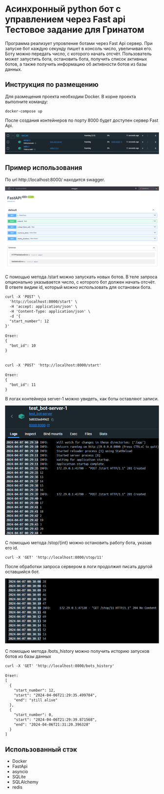 # Асинхронный python бот с управлением через Fast api Тестовое задание для Гринатом

Программа реализует упровление ботами через Fast Api сервер. При запуске бот каждую секунду пишет в консоль число, увеличивая его.
Боту можно передать число, с которого начать отсчёт. Пользователь может запустить бота, остановить бота, получить список активных ботов,
а также получить информацию об активности ботов из базы данных.

## Инструкция по размещению

Для размещения проекта необходим Docker. В корне проекта выполните команду:

```
docker-compose up
```

После создания контейнеров по порту 8000 будет доступен сервер Fast Api.

![img_1.png](img_1.png)

## Пример использования
По url http://localhost:8000/ находится swagger. 

![img_2.png](img_2.png)

С помощью метода /start можно запускать новых ботов. В теле запроса опционально указывается число, с которого бот должен начать отсчёт.
В ответе видим id, который можно использовать для остановки бота.

```
curl -X 'POST' \
  'http://localhost:8000/start' \
  -H 'accept: application/json' \
  -H 'Content-Type: application/json' \
  -d '{
  "start_number": 12
}'

Ответ:
{
  "bot_id": 10
}


curl -X 'POST' 'http://localhost:8000/start' 

Ответ:
{
  "bot_id": 11
}

```

В логах контейнера server-1 можно увидеть, как боты оставляют записи.

![img_3.png](img_3.png)


С помощью метода /stop/{int} можно остановить работу бота, указав его id.
```
curl -X 'GET' 'http://localhost:8000/stop/11'
```
После обработки запроса сервером в логи продолжил писать другой оставшийся бот.

![img_4.png](img_4.png)

С помощью метода /bots_history можно получить историю запусков ботов из базы данных

```
curl -X 'GET' 'http://localhost:8000/bots_history'

Ответ:
[
  {
    "start_number": 12,
    "start": "2024-04-06T21:29:35.499784",
    "end": "still alive"
  },
  {
    "start_number": 0,
    "start": "2024-04-06T21:29:39.871568",
    "end": "2024-04-06T21:31:20.396328"
  }
]
```

## Использованный стэк

- Docker
- FastApi
- asyncio
- SQLite
- SQLAlchemy
- redis